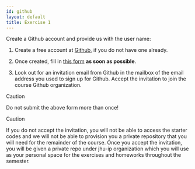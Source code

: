 ```yaml
---
id: github
layout: default
title: Exercise 1
---
```


Create a Github account and provide us with the user name:

1. Create a free account at <a href="https://github.com/join">Github</a>, if you do not have one already.

2. Once created, fill in <a href="https://forms.gle/tJjqkqu7qqABY1hg7" target="_blank">this form</a> **as soon as possible**.

3. Look out for an invitation email from Github in the mailbox of the email address you used to sign up for Github. Accept the invitation to join the course Github organization.

<div class='admonition caution'>
<div class='title'>Caution</div>
<div class='content'>
<p>Do not submit the above form more than once!</p>
</div>
</div>

<div class='admonition caution'>
<div class='title'>Caution</div>
<div class='content'>
<p>If you do not accept the invitation, you will not be able to access the starter codes and we will not be able to provision you a private repository that you will need for the remainder of the course. Once you accept the invitation, you will be given a private repo under jhu-ip organization which you will use as your personal space for the exercises and homeworks throughout the semester.</p>
</div>
</div>

<!-- What's below is just some tests of styling of admonitions -->

<!--
<div class='admonition note'>
<div class='title'>Note</div>
<div class='content'>
<p>This is a note, yo. Take heed.</p>
</div>
</div>

<div class='admonition tip'>
  <div class='title'>Tip</div>
  <div class='content'>
   <p>This is a sweet tip, yo.</p>
  </div>
</div>

<div class='admonition info'>
  <div class='title'>Info</div>
  <div class='content'>
   <p>This is some sweet info, yo.</p>
  </div>
</div>

<div class='admonition danger'>
  <div class='title'>Danger</div>
  <div class='content'>
   <p>Whoa, be careful, dude.</p>
  </div>
</div>
-->
